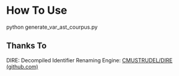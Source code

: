 # How To Use

python generate_var_ast_courpus.py



## Thanks To

DIRE: Decompiled Identifier Renaming Engine: [CMUSTRUDEL/DIRE (github.com)](https://github.com/CMUSTRUDEL/DIRE)